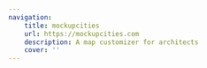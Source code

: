 ```yaml
---
navigation:
    title: mockupcities
    url: https://mockupcities.com
    description: A map customizer for architects
    cover: ''
---
```


